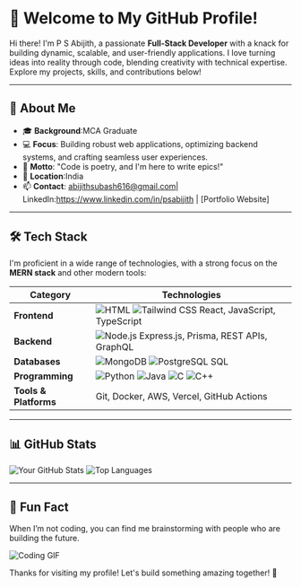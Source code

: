 # 👋 Welcome to My GitHub Profile!

Hi there! I'm P S Abijith, a passionate **Full-Stack Developer** with a knack for building dynamic, scalable, and user-friendly applications. I love turning ideas into reality through code, blending creativity with technical expertise. Explore my projects, skills, and contributions below!

---

## 🚀 About Me
- 🎓 **Background**:MCA Graduate
- 💻 **Focus**: Building robust web applications, optimizing backend systems, and crafting seamless user experiences.
- 🌟 **Motto**: "Code is poetry, and I'm here to write epics!"
- 📍 **Location**:India
- 📫 **Contact**: abijithsubash616@gmail.com| LinkedIn:https://www.linkedin.com/in/psabijith | [Portfolio Website]

---

## 🛠️ Tech Stack
I'm proficient in a wide range of technologies, with a strong focus on the **MERN stack** and other modern tools:

| **Category**          | **Technologies**                                                                 |
|-----------------------|----------------------------------------------------------------------------------|
| **Frontend**          | ![HTML](https://img.shields.io/badge/HTML5-E34F26?style=flat-square&logo=html5&logoColor=white) ![Tailwind CSS](https://img.shields.io/badge/Tailwind_CSS-38B2AC?style=flat-square&logo=tailwind-css&logoColor=white) React, JavaScript, TypeScript |
| **Backend**           | ![Node.js](https://img.shields.io/badge/Node.js-339933?style=flat-square&logo=nodedotjs&logoColor=white) Express.js, Prisma, REST APIs, GraphQL |
| **Databases**         | ![MongoDB](https://img.shields.io/badge/MongoDB-47A248?style=flat-square&logo=mongodb&logoColor=white) ![PostgreSQL](https://img.shields.io/badge/PostgreSQL-316192?style=flat-square&logo=postgresql&logoColor=white) SQL |
| **Programming**       | ![Python](https://img.shields.io/badge/Python-3776AB?style=flat-square&logo=python&logoColor=white) ![Java](https://img.shields.io/badge/Java-007396?style=flat-square&logo=java&logoColor=white) ![C](https://img.shields.io/badge/C-A8B9CC?style=flat-square&logo=c&logoColor=white) ![C++](https://img.shields.io/badge/C++-00599C?style=flat-square&logo=c%2B%2B&logoColor=white) |
| **Tools & Platforms** | Git, Docker, AWS, Vercel, GitHub Actions |

---

## 📊 GitHub Stats
![Your GitHub Stats](https://github-readme-stats.vercel.app/api?username=your-github-username&show_icons=true&theme=radical)
![Top Languages](https://github-readme-stats.vercel.app/api/top-langs/?username=your-github-username&layout=compact&theme=radical)


---

## 🎉 Fun Fact
When I’m not coding, you can find me brainstorming with people who are building the future.

![Coding GIF](https://media.giphy.com/media/qgQUggAC3Pfv687qPC/giphy.gif)

Thanks for visiting my profile! Let's build something amazing together! 🚀

